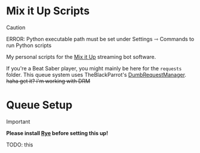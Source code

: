 # Mix it Up Scripts

> [!CAUTION]
> ERROR: Python executable path must be set under Settings ⇾ Commands to run Python scripts

My personal scripts for the [Mix it Up](https://mixitupapp.com/) streaming bot software. 

If you're a Beat Saber player, you might mainly be here for the `requests` folder. This queue system uses TheBlackParrot's [DumbRequestManager](https://github.com/TheBlackParrot/DumbRequestManager). ~~haha get it? i'm working with DRM~~

# Queue Setup

> [!IMPORTANT]
> **Please install [Rye](https://rye.astral.sh) before setting this up!**

TODO: this